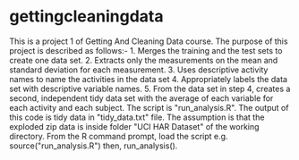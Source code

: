 # gettingcleaningdata
This is a project 1 of Getting And Cleaning Data course. The purpose of this project is described as follows:- 1. Merges the training and the test sets to create one data set. 2. Extracts only the measurements on the mean and standard deviation for each measurement. 3. Uses descriptive activity names to name the activities in the data set 4. Appropriately labels the data set with descriptive variable names. 5. From the data set in step 4, creates a second, independent tidy data set with the average of each variable for each activity and each subject. The script is "run_analysis.R". The output of this code is tidy data in "tidy_data.txt" file.
The assumption is that the exploded zip data is inside folder "UCI HAR Dataset" of the working directory. From the R command prompt, load the script e.g. source("run_analysis.R") then, run_analysis(). 
